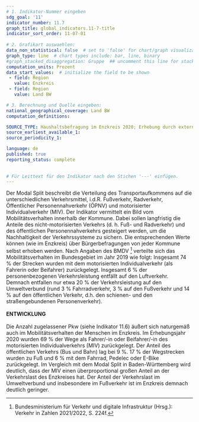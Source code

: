 ```yaml
---
# 1. Indikator-Nummer eingeben 
sdg_goal: '11'
indicator_number: 11.7
graph_title: global_indicators.11-7-title
indicator_sort_order: 11-07-01
 
# 2. Grafikart auswaehlen: 
data_non_statistical: false  # set to 'false' for chart/graph visualization 
graph_type: line  # chart types include: bar, line, binary 
#graph_stacked_disaggregation: Gruppe  ## uncomment this line for stacked bars. eplace 'Geschlecht' with the field of aggregation. 
computation_units: Prozent 
data_start_values:  # initialize the field to be shown  
 - field: Region 
   value: Enzkreis
 - field: Region 
   value: Land BW

# 3. Berechnung und Quelle eingeben: 
national_geographical_coverage: Land BW
computation_definitions: 

SOURCE_TYPE: Haushaltsbefragung im Enzkreis 2020; Erhebung durch externen Dienstleister (LK Argus), infas (2022): Mobilitätsreport Baden-Württemberg 06, Ausgabe 12/2022.
source_earliest_available_1: 
source_periodicity_1: 

language: de   
published: true 
reporting_status: complete
 
 
# Für Leittext für den Indikator nach den Stichen '---' einfügen. 
---
```

Der Modal Split beschreibt die Verteilung des Transportaufkommens auf die unterschiedlichen Verkehrsmittel, i.d.R. Fußverkehr, Radverkehr, Öffentlicher Personennahverkehr (ÖPNV) und motorisierter Individualverkehr (MIV). Der Indikator vermittelt ein Bild vom Mobilitätsverhalten innerhalb der Kommune. Dabei sollen langfristig die Anteile des nicht-motorisierten Verkehrs (d. h. Fuß- und Radverkehr) und des öffentlichen Personennahverkehrs gesteigert werden, um die Nachhaltigkeit der Verkehrssysteme zu sichern. Die entsprechenden Werte können (wie im Enzkreis) über Bürgerbefragungen von jeder Kommune selbst erhoben werden. Nach Angaben des BMDV [^1] verteilte sich das Mobilitätsverhalten im Bundesgebiet im Jahr 2019 wie folgt: Insgesamt 74 % der Strecken wurden mit dem motorisierten Individualverkehr (als Fahrerin oder Beifahrer) zurückgelegt. Insgesamt 6 % der personenbezogenen Verkehrsleistung entfällt auf den Luftverkehr. Demnach entfallen nur etwa 20 % der Verkehrsleistung auf den Umweltverbund (rund 3 % Fahrradverkehr, 3 % auf den Fußverkehr und 14 % auf den öffentlichen Verkehr, d.h. den schienen- und den straßengebundenen Personenverkehr). <br>
<br>
**ENTWICKLUNG** <br>
<br>
Die Anzahl zugelassener Pkw (siehe Indikator 11.6) äußert sich naturgemäß auch im Mobilitätsverhalten der Menschen im Enzkreis. Im Erhebungsjahr 2020 wurden 69 % der Wege als Fahrer/-in oder Beifahrer/-in des motorisierten Individualverkehrs (MIV) zurückgelegt. Der Anteil des öffentlichen Verkehrs (Bus und Bahn) lag bei 9 %. 17 % der Wegstrecken wurden zu Fuß und 6 % mit dem Fahrrad, Pedelec oder E-Bike zurückgelegt. Im Vergleich mit dem Modal Split in Baden-Württemberg wird deutlich, dass der MIV einen überproportional großen Anteil an der Verkehrslast des Enzkreises hat. Der Anteil der Verkehrslast im Umweltverbund und insbesondere im Fußverkehr ist im Enzkreis demnach deutlich geringer.

 [^1]: Bundesministerium für Verkehr und digitale Infrastruktur (Hrsg.): Verkehr in Zahlen 2021/2022, S. 224f.
